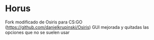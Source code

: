 # Horus

Fork modificado de Osiris para CS:GO (https://github.com/danielkrupinski/Osiris)
GUI mejorada y quitadas las opciones que no se suelen usar
